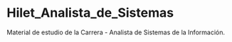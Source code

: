 # Hilet_Analista_de_Sistemas
Material de estudio de la Carrera - Analista de Sistemas de la Información.
